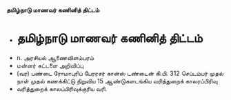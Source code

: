 **தமிழ்நாடு மாணவர் கணினித் திட்டம்**
- # தமிழ்நாடு மாணவர் கணினித் திட்டம்
- n. அரசியல் ஆணைவிளம்பரம்
- மன்னர் கட்டளை அறிவிப்பு
- (வர) பண்டை ரோமாபுரிப் பேரரசர் கான்ஸ் டண்டைன் கி.பி. 312 செப்டம்பர் முதல் நாள் முதல் கணக்கிட்டு நிறுவிய 15 ஆண்டுகளடங்கிய வரித்துறைக் காலரப்பிரிவு
- வரித்துறைக் காலப்பிரிவுக்குரிய வரி.

